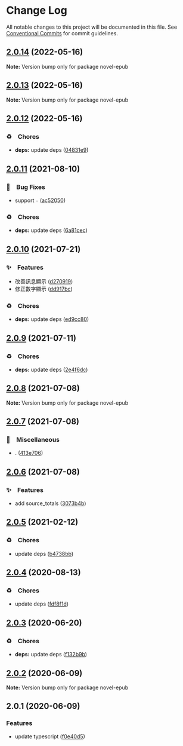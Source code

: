 # Change Log

All notable changes to this project will be documented in this file.
See [Conventional Commits](https://conventionalcommits.org) for commit guidelines.

## [2.0.14](https://github.com/bluelovers/ws-epub/compare/novel-epub@2.0.13...novel-epub@2.0.14) (2022-05-16)

**Note:** Version bump only for package novel-epub





## [2.0.13](https://github.com/bluelovers/ws-epub/compare/novel-epub@2.0.12...novel-epub@2.0.13) (2022-05-16)

**Note:** Version bump only for package novel-epub





## [2.0.12](https://github.com/bluelovers/ws-epub/compare/novel-epub@2.0.11...novel-epub@2.0.12) (2022-05-16)


### ♻️　Chores

* **deps:** update deps ([04831e9](https://github.com/bluelovers/ws-epub/commit/04831e90a4552a048b4fb6a3234cc86619b82270))





## [2.0.11](https://github.com/bluelovers/ws-epub/compare/novel-epub@2.0.10...novel-epub@2.0.11) (2021-08-10)


### 🐛　Bug Fixes

* support `‐` ([ac52050](https://github.com/bluelovers/ws-epub/commit/ac52050ea2479729e047859823b95d1ff5aae97c))


### ♻️　Chores

* **deps:** update deps ([6a81cec](https://github.com/bluelovers/ws-epub/commit/6a81cecd9f038dd1148a5964aca769f469771add))





## [2.0.10](https://github.com/bluelovers/ws-epub/compare/novel-epub@2.0.9...novel-epub@2.0.10) (2021-07-21)


### ✨　Features

* 改善訊息顯示 ([d270919](https://github.com/bluelovers/ws-epub/commit/d270919cccd0077bda23552996c3cfa31ab48600))
* 修正數字顯示 ([dd917bc](https://github.com/bluelovers/ws-epub/commit/dd917bc14d2b58ca8e2354e4663090dbf9291cc0))


### ♻️　Chores

* **deps:** update deps ([ed9cc80](https://github.com/bluelovers/ws-epub/commit/ed9cc80648b09f1b85fd001b757f51da3881980e))





## [2.0.9](https://github.com/bluelovers/ws-epub/compare/novel-epub@2.0.8...novel-epub@2.0.9) (2021-07-11)


### ♻️　Chores

* **deps:** update deps ([2e4f6dc](https://github.com/bluelovers/ws-epub/commit/2e4f6dceffbe16941d36a281a943847a026bd114))





## [2.0.8](https://github.com/bluelovers/ws-epub/compare/novel-epub@2.0.7...novel-epub@2.0.8) (2021-07-08)

**Note:** Version bump only for package novel-epub





## [2.0.7](https://github.com/bluelovers/ws-epub/compare/novel-epub@2.0.6...novel-epub@2.0.7) (2021-07-08)


### 🔖　Miscellaneous

* . ([413e706](https://github.com/bluelovers/ws-epub/commit/413e706004f0466578f74f87d554e887c44ad536))





## [2.0.6](https://github.com/bluelovers/ws-epub/compare/novel-epub@2.0.5...novel-epub@2.0.6) (2021-07-08)


### ✨　Features

* add source_totals ([3073b4b](https://github.com/bluelovers/ws-epub/commit/3073b4bf0d303594a134f2c2040c0734c92d391a))





## [2.0.5](https://github.com/bluelovers/ws-epub/compare/novel-epub@2.0.4...novel-epub@2.0.5) (2021-02-12)


### ♻️　Chores

* update deps ([b4738bb](https://github.com/bluelovers/ws-epub/commit/b4738bb61982286d8770cfae267717b9cac58e4f))





## [2.0.4](https://github.com/bluelovers/ws-epub/compare/novel-epub@2.0.3...novel-epub@2.0.4) (2020-08-13)


### ♻️　Chores

* update deps ([fdf8f1d](https://github.com/bluelovers/ws-epub/commit/fdf8f1d5eefac9e040f8d4fc34fa545e8e7b52e4))





## [2.0.3](https://github.com/bluelovers/ws-epub/compare/novel-epub@2.0.2...novel-epub@2.0.3) (2020-06-20)


### ♻️　Chores

* **deps:** update deps ([f132b9b](https://github.com/bluelovers/ws-epub/commit/f132b9b049da8ff86f5f3ef1eee7a7e143c0f77a))





## [2.0.2](https://github.com/bluelovers/ws-epub/compare/novel-epub@2.0.1...novel-epub@2.0.2) (2020-06-09)

**Note:** Version bump only for package novel-epub





## 2.0.1 (2020-06-09)


### Features

* update typescript ([f0e40d5](https://github.com/bluelovers/ws-epub/commit/f0e40d5bc786e99112c8d65c09754a184e5e70c9))
